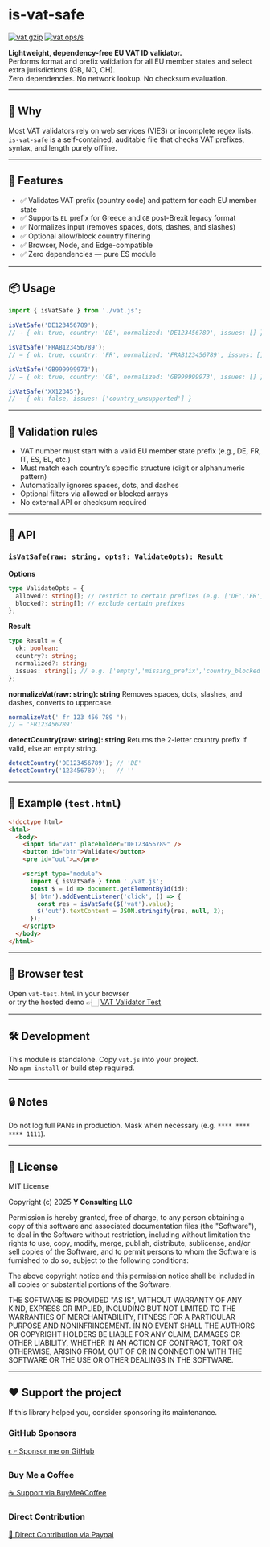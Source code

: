 # is-vat-safe

[![vat gzip](https://img.shields.io/endpoint?url=https://raw.githubusercontent.com/yvancg/validators/main/metrics/vat.js.json)](../metrics/vat.js.json)
[![vat ops/s](https://img.shields.io/endpoint?url=https://raw.githubusercontent.com/yvancg/validators/main/bench/vat.json)](../bench/vat.json)

**Lightweight, dependency-free EU VAT ID validator.**  
Performs format and prefix validation for all EU member states and select extra jurisdictions (GB, NO, CH).  
Zero dependencies. No network lookup. No checksum evaluation.

---

## 🚀 Why

Most VAT validators rely on web services (VIES) or incomplete regex lists.  
`is-vat-safe` is a self-contained, auditable file that checks VAT prefixes, syntax, and length purely offline.

---

## 🌟 Features

- ✅ Validates VAT prefix (country code) and pattern for each EU member state  
- ✅ Supports `EL` prefix for Greece and `GB` post-Brexit legacy format  
- ✅ Normalizes input (removes spaces, dots, dashes, and slashes)  
- ✅ Optional allow/block country filtering  
- ✅ Browser, Node, and Edge-compatible  
- ✅ Zero dependencies — pure ES module 

---

## 📦 Usage

```js
import { isVatSafe } from './vat.js';

isVatSafe('DE123456789');
// → { ok: true, country: 'DE', normalized: 'DE123456789', issues: [] }

isVatSafe('FRAB123456789');
// → { ok: true, country: 'FR', normalized: 'FRAB123456789', issues: [] }

isVatSafe('GB999999973');
// → { ok: true, country: 'GB', normalized: 'GB999999973', issues: [] }

isVatSafe('XX12345');
// → { ok: false, issues: ['country_unsupported'] }
```

---

## 🧩 Validation rules

- VAT number must start with a valid EU member state prefix (e.g., DE, FR, IT, ES, EL, etc.)
- Must match each country’s specific structure (digit or alphanumeric pattern)
- Automatically ignores spaces, dots, and dashes
- Optional filters via allowed or blocked arrays
- No external API or checksum required

---

## 🧠 API

### `isVatSafe(raw: string, opts?: ValidateOpts): Result`

**Options**
```ts
type ValidateOpts = {
  allowed?: string[]; // restrict to certain prefixes (e.g. ['DE','FR'])
  blocked?: string[]; // exclude certain prefixes
};
```

**Result**
```ts
type Result = {
  ok: boolean;
  country?: string;
  normalized?: string;
  issues: string[]; // e.g. ['empty','missing_prefix','country_blocked','bad_pattern']
};
```

**normalizeVat(raw: string): string**
Removes spaces, dots, slashes, and dashes, converts to uppercase.
```js
normalizeVat(' fr 123 456 789 ');
// → 'FR123456789'
```

**detectCountry(raw: string): string**
Returns the 2-letter country prefix if valid, else an empty string.
```js
detectCountry('DE123456789'); // 'DE'
detectCountry('123456789');   // ''
```

---

## 🧪 Example (`test.html`)

```html
<!doctype html>
<html>
  <body>
    <input id="vat" placeholder="DE123456789" />
    <button id="btn">Validate</button>
    <pre id="out">…</pre>

    <script type="module">
      import { isVatSafe } from './vat.js';
      const $ = id => document.getElementById(id);
      $('btn').addEventListener('click', () => {
        const res = isVatSafe($('vat').value);
        $('out').textContent = JSON.stringify(res, null, 2);
      });
    </script>
  </body>
</html>
```

---

## 🧪 Browser test

Open `vat-test.html` in your browser  
or try the hosted demo 👉🏻 
[VAT Validator Test](https://yvancg.github.io/validators/is-vat-safe/vat-test.html)

---

## 🛠 Development

This module is standalone. Copy `vat.js` into your project.  
No `npm install` or build step required.

---

## 🔒 Notes

Do not log full PANs in production. Mask when necessary (e.g. `**** **** **** 1111`).

---

## 🪪 License

MIT License  

Copyright (c) 2025 **Y Consulting LLC**

Permission is hereby granted, free of charge, to any person obtaining a copy
of this software and associated documentation files (the "Software"), to deal
in the Software without restriction, including without limitation the rights
to use, copy, modify, merge, publish, distribute, sublicense, and/or sell
copies of the Software, and to permit persons to whom the Software is
furnished to do so, subject to the following conditions:

The above copyright notice and this permission notice shall be included in
all copies or substantial portions of the Software.

THE SOFTWARE IS PROVIDED "AS IS", WITHOUT WARRANTY OF ANY KIND, EXPRESS OR
IMPLIED, INCLUDING BUT NOT LIMITED TO THE WARRANTIES OF MERCHANTABILITY,
FITNESS FOR A PARTICULAR PURPOSE AND NONINFRINGEMENT. IN NO EVENT SHALL THE
AUTHORS OR COPYRIGHT HOLDERS BE LIABLE FOR ANY CLAIM, DAMAGES OR OTHER
LIABILITY, WHETHER IN AN ACTION OF CONTRACT, TORT OR OTHERWISE, ARISING FROM,
OUT OF OR IN CONNECTION WITH THE SOFTWARE OR THE USE OR OTHER DEALINGS IN
THE SOFTWARE.

---

## ❤️ Support the project

If this library helped you, consider sponsoring its maintenance.

### GitHub Sponsors

[👉 Sponsor me on GitHub](https://github.com/sponsors/yvancg)

### Buy Me a Coffee

[☕ Support via BuyMeACoffee](https://buymeacoffee.com/yconsulting)

### Direct Contribution

[💸 Direct Contribution via Paypal](https://www.paypal.com/ncp/payment/4HT7CA3E7HYBA)
